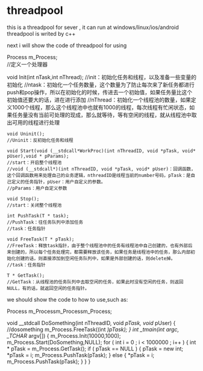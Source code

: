 # threadpool
this is a threadpool for sever , it can run at windows/linux/ios/android
threadpool is writed by c++ 

next i will show the code of threadpool for using

  Process<T> m_Process;         
  //定义一个处理器
  
  void Init(int nTask,int nThread);
	//init：初始化任务和线程，以及准备一些变量的初始化
	//ntask：初始化一个任务数量，这个数量为了防止每次来了新任务都进行push和pop操作，所以在初始化的时候，传进去一个初始值，如果任务量比这个初始值还要大的话，进在进行添加
	//nThread：初始化一个线程池的数量，如果定义1000个线程，那么这个线程池中也就有1000的线程，每次线程有忙闲状态，如果任务量没有当前可处理的现成，那么就等待，等有空闲的线程，就从线程池中取出可用的线程进行处理
	
	void Uninit();
	//Uninit：反初始化任务和线程
	
	void Start(void (__stdcall*WorkProc)(int nThreadID, void *pTask, void* pUser),void * pParams);
	//start：开启整个线程池
	//void (__stdcall*)(int nThreadID, void *pTask, void* pUser)：回调函数，这个回调函数用来处理自己的业务逻辑，nthreadID是线程当前的number号码，pTask：是自己定义的任务指针，pUser：用户自定义的参数。
	//pParams：用户自定义参数
	
	void Stop();
	//start：关闭整个线程池
	
	int PushTask(T * task);
	//PushTask：往任务队列中添加任务
	//task：任务指针
	
	void FreeTask(T * pTask);
	//FreeTask：释放task指针，由于整个线程池中的任务有线程池中自己创建的，也有外部后来创建的，所以每个任务处理完，都需要释放该任务，如果任务是线程池中的任务，那么内部初始化创建的话，则直接添加到空闲任务队列中，如果是外部创建的话，则delete掉。
	//task：任务指针
	
	T * GetTask();
	//GetTask：从线程池的任务队列中去取空闲的任务，如果此时没有空闲的任务，则返回NULL，有的话，就返回空闲的任务指针。

	
we should show the code to how to use,such as:

Process<int> m_Processm_Processm_Process;

void __stdcall DoSomething(int nThreadID, void *pTask, void* pUser)
{
    //dosomething
	  m_Process.FreeTask((int *)pTask);
}
int _tmain(int argc, _TCHAR* argv[])
{
    m_Process.Init(10000,1000);
	  m_Process.Start(DoSomething,NULL);
  	for ( int i = 0 ; i < 1000000 ; i++ )
  	{
  		int * pTask = m_Process.GetTask();
  		if ( pTask == NULL )
  		{
  			pTask = new int;
  			*pTask = i;
  			m_Process.PushTask(pTask);
  		}
  		else
  		{
  			*pTask = i;
  			m_Process.PushTask(pTask);
  		}
	  }
}
